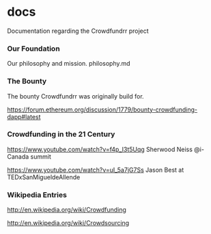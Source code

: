 # docs
Documentation regarding the Crowdfundrr project


### Our Foundation
Our philosophy and mission.
philosophy.md


### The  Bounty
The bounty Crowdfundrr was originally build for.

https://forum.ethereum.org/discussion/1779/bounty-crowdfunding-dapp#latest


### Crowdfunding in the 21 Century
https://www.youtube.com/watch?v=f4p_I3t5Uqg Sherwood Neiss @i-Canada summit

https://www.youtube.com/watch?v=uI_5a7jG7Ss Jason Best at TEDxSanMigueldeAllende


### Wikipedia Entries
http://en.wikipedia.org/wiki/Crowdfunding

http://en.wikipedia.org/wiki/Crowdsourcing
